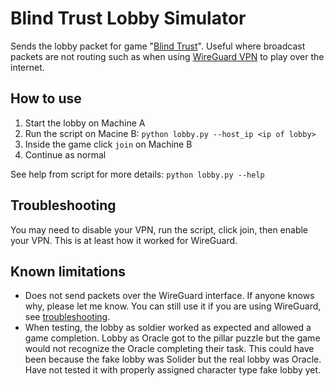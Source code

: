 # Blind Trust Lobby Simulator

Sends the lobby packet for game "[Blind Trust](https://store.steampowered.com/app/468560/Blind_Trust/)". Useful where broadcast packets are not routing such as when using [WireGuard VPN](https://www.wireguard.com/) to play over the internet.

## How to use

1. Start the lobby on Machine A
2. Run the script on Macine B: `python lobby.py --host_ip <ip of lobby>`
3. Inside the game click `join` on Machine B
4. Continue as normal

See help from script for more details: `python lobby.py --help`

## Troubleshooting

You may need to disable your VPN, run the script, click join, then enable your VPN. This is at least how it worked for WireGuard.

## Known limitations

- Does not send packets over the WireGuard interface. If anyone knows why, please let me know. You can still use it if you are using WireGuard, see [troubleshooting](#troubleshooting).
- When testing, the lobby as soldier worked as expected and allowed a game completion. Lobby as Oracle got to the pillar puzzle but the game would not recognize the Oracle completing their task. This could have been because the fake lobby was Solider but the real lobby was Oracle. Have not tested it with properly assigned character type fake lobby yet.
